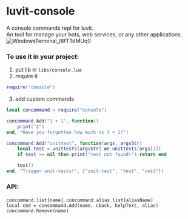 # luvit-console
A console commands repl for luvit.  
An tool for manage your bots, web services, or any other applications.  
![WindowsTerminal_l8fTTdMUq0](https://github.com/Be1zebub/luvit-console/assets/34854689/2f4f4a1e-dc1f-4fbd-8e68-22327177b39c)
  
  
### To use it in your project:
1. put lib in `libs/console.lua`
2. require it
```lua
require("console")
```
3. add custom commands
```lua
local concommand = require("console")

concommand.Add("1 + 1", function()
    print("2")
end, "Have you forgotten how much is 1 + 1?")

concommand.Add("unittest", function(args, argsStr)
    local test = unittests[argsStr] or unittests[args[1]]
    if test == nil then print("test not found!") return end

    test()
end, "Trigger unit-tests!", {"unit-test", "test", "unit"})
```
  
  
### API:
`concommand.list[name]`, `concommand.alias_list[aliasName]`  
`local cmd = concommand.Add(name, cback, helpText, alias)`  
`concommand.Remove(name)`
